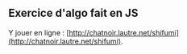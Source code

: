 ## Exercice d'algo fait en JS

Y jouer en ligne :
[http://chatnoir.lautre.net/shifumi](http://chatnoir.lautre.net/shifumi).




